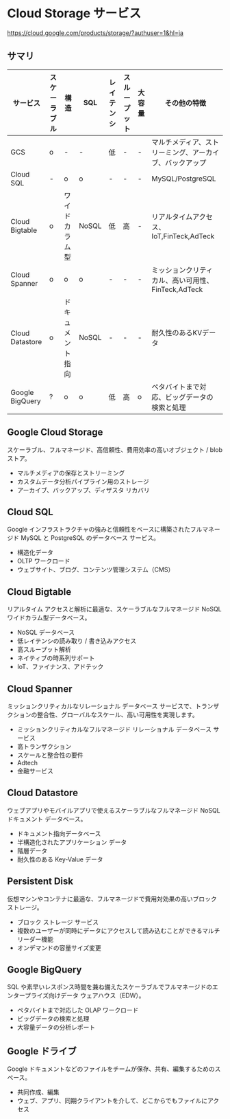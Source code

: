 # Cloud Storage サービス

https://cloud.google.com/products/storage/?authuser=1&hl=ja

## サマリ

|サービス|スケーラブル|構造|SQL|レイテンシ|スループット|大容量|その他の特徴|
|--|--|--|--|--|--|--|--|
|GCS|o|-|-|低|-|-|マルチメディア、ストリーミング、アーカイブ、バックアップ|
|Cloud SQL|-|o|o|-|-|-|MySQL/PostgreSQL|
|Cloud Bigtable|o|ワイドカラム型|NoSQL|低|高|-|リアルタイムアクセス、IoT,FinTeck,AdTeck|
|Cloud Spanner|o|o|o|-|-|-|ミッションクリティカル、高い可用性、FinTeck,AdTeck|
|Cloud Datastore|o|ドキュメント指向|NoSQL|-|-|-|耐久性のあるKVデータ|
|Google BigQuery|?|o|o|低|高|o|ペタバイトまで対応、ビッグデータの検索と処理|

## Google Cloud Storage

スケーラブル、フルマネージド、高信頼性、費用効率の高いオブジェクト / blob ストア。 

- マルチメディアの保存とストリーミング
- カスタムデータ分析パイプライン用のストレージ
- アーカイブ、バックアップ、ディザスタ リカバリ

## Cloud SQL

Google インフラストラクチャの強みと信頼性をベースに構築されたフルマネージド MySQL と PostgreSQL のデータベース サービス。 

- 構造化データ
- OLTP ワークロード
- ウェブサイト、ブログ、コンテンツ管理システム（CMS）

## Cloud Bigtable

リアルタイム アクセスと解析に最適な、スケーラブルなフルマネージド NoSQL ワイドカラム型データベース。

- NoSQL データベース
- 低レイテンシの読み取り / 書き込みアクセス
- 高スループット解析
- ネイティブの時系列サポート
- IoT、ファイナンス、アドテック

## Cloud Spanner

ミッションクリティカルなリレーショナル データベース サービスで、トランザクションの整合性、グローバルなスケール、高い可用性を実現します。 

- ミッションクリティカルなフルマネージド リレーショナル データベース サービス
- 高トランザクション
- スケールと整合性の要件
- Adtech
- 金融サービス

## Cloud Datastore

ウェブアプリやモバイルアプリで使えるスケーラブルなフルマネージド NoSQL ドキュメント データベース。

- ドキュメント指向データベース
- 半構造化されたアプリケーション データ
- 階層データ
- 耐久性のある Key-Value データ

## Persistent Disk

仮想マシンやコンテナに最適な、フルマネージドで費用対効果の高いブロック ストレージ。

- ブロック ストレージ サービス
- 複数のユーザーが同時にデータにアクセスして読み込むことができるマルチリーダー機能
- オンデマンドの容量サイズ変更

## Google BigQuery

SQL や素早いレスポンス時間を兼ね備えたスケーラブルでフルマネージドのエンタープライズ向けデータ ウェアハウス（EDW）。 

- ペタバイトまで対応した OLAP ワークロード
- ビッグデータの検索と処理
- 大容量データの分析レポート

## Google ドライブ

Google ドキュメントなどのファイルをチームが保存、共有、編集するためのスペース。

- 共同作成、編集
- ウェブ、アプリ、同期クライアントを介して、どこからでもファイルにアクセス

